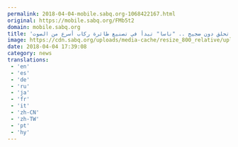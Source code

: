 ```yaml
---
permalink: 2018-04-04-mobile.sabq.org-1068422167.html
original: https://mobile.sabq.org/FMb5t2
domain: mobile.sabq.org
title: 'تحلق دون ضجيج .. "ناسا" تبدأ في تصنيع طائرة ركاب أسرع من الصوت'
image: https://cdn.sabq.org/uploads/media-cache/resize_800_relative/uploads/material-file/5ac5082051a773214de5e192/5ac5081ad6ac2.jpg
date: 2018-04-04 17:39:08
category: news
translations: 
 - 'en'
 - 'es'
 - 'de'
 - 'ru'
 - 'ja'
 - 'fr'
 - 'it'
 - 'zh-CN'
 - 'zh-TW'
 - 'pt'
 - 'hy'
---
```


